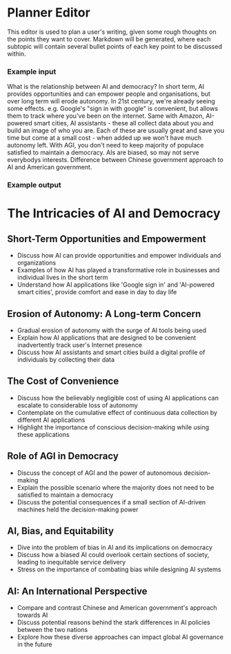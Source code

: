 # Planner Editor
This editor is used to plan a user's writing, given some rough thoughts on the points they want to cover. Markdown will be generated, where each subtopic will contain several bullet points of each key point to be discussed within.

### Example input
What is the relationship between AI and democracy? In short term, AI provides opportunities and can empower people and organisations, but over long term will erode autonomy. In 21st century, we're already seeing some effects. e.g. Google's "sign in with google" is convenient, but allows them to track where you've been on the internet. Same with Amazon, AI-powered smart cities, AI assistants - these all collect data about you and build an image of who you are. Each of these are usually great and save you time but come at a small cost - when added up we won't have much autonomy left. With AGI, you don't need to keep majority of populace satisfied to maintain a democracy. AIs are biased, so may not serve everybodys interests. Difference between Chinese government approach to AI and American government.

### Example output
# The Intricacies of AI and Democracy

## Short-Term Opportunities and Empowerment
- Discuss how AI can provide opportunities and empower individuals and organizations
- Examples of how AI has played a transformative role in businesses and individual lives in the short term
- Understand how AI applications like 'Google sign in' and 'AI-powered smart cities', provide comfort and ease in day to day life

## Erosion of Autonomy: A Long-term Concern
- Gradual erosion of autonomy with the surge of AI tools being used 
- Explain how AI applications that are designed to be convenient inadvertently track user's Internet presence 
- Discuss how AI assistants and smart cities build a digital profile of individuals by collecting their data

## The Cost of Convenience
- Discuss how the believably negligible cost of using AI applications can escalate to considerable loss of autonomy
- Contemplate on the cumulative effect of continuous data collection by different AI applications
- Highlight the importance of conscious decision-making while using these applications

## Role of AGI in Democracy
- Discuss the concept of AGI and the power of autonomous decision-making
- Explain the possible scenario where the majority does not need to be satisfied to maintain a democracy
- Discuss the potential consequences if a small section of AI-driven machines held the decision-making power

## AI, Bias, and Equitability
- Dive into the problem of bias in AI and its implications on democracy
- Discuss how a biased AI could overlook certain sections of society, leading to inequitable service delivery
- Stress on the importance of combating bias while designing AI systems

## AI: An International Perspective
- Compare and contrast Chinese and American government's approach towards AI
- Discuss potential reasons behind the stark differences in AI policies between the two nations
- Explore how these diverse approaches can impact global AI governance in the future
